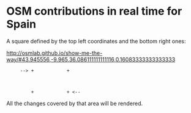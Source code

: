 # OSM contributions in real time for Spain

A square defined by the top left coordinates and the bottom right ones:

http://osmlab.github.io/show-me-the-way/#43.945556,-9.965,36.086111111111116,0.16083333333333333


```
     --> +            +
  


         +            + <--
```

All the changes covered by that area will be rendered.
